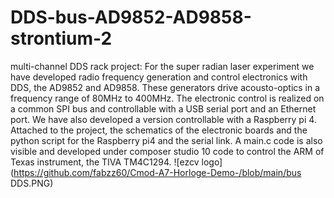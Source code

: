 # DDS-bus-AD9852-AD9858-strontium-2

multi-channel DDS rack project:
For the super radian laser experiment we have developed radio frequency generation and control electronics with DDS, the AD9852 and AD9858.
These generators drive acousto-optics in a frequency range of 80MHz to 400MHz.
The electronic control is realized on a common SPI bus and controllable with a USB serial port and an Ethernet port.
We have also developed a version controllable with a Raspberry pi 4.
Attached to the project, the schematics of the electronic boards and the python script for the Raspberry pi4 and the serial link.
A main.c code is also visible and developed under composer studio 10 code to control the ARM of Texas instrument, the TIVA TM4C1294.
![ezcv logo](https://github.com/fabzz60/Cmod-A7-Horloge-Demo-/blob/main/bus DDS.PNG)

